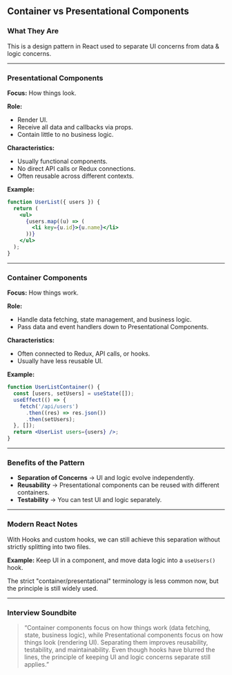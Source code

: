## Container vs Presentational Components

### What They Are

This is a design pattern in React used to separate UI concerns from data & logic concerns.

---

### Presentational Components

**Focus:** How things look.

**Role:**

- Render UI.
- Receive all data and callbacks via props.
- Contain little to no business logic.

**Characteristics:**

- Usually functional components.
- No direct API calls or Redux connections.
- Often reusable across different contexts.

**Example:**

```jsx
function UserList({ users }) {
  return (
    <ul>
      {users.map((u) => (
        <li key={u.id}>{u.name}</li>
      ))}
    </ul>
  );
}
```

---

### Container Components

**Focus:** How things work.

**Role:**

- Handle data fetching, state management, and business logic.
- Pass data and event handlers down to Presentational Components.

**Characteristics:**

- Often connected to Redux, API calls, or hooks.
- Usually have less reusable UI.

**Example:**

```jsx
function UserListContainer() {
  const [users, setUsers] = useState([]);
  useEffect(() => {
    fetch('/api/users')
      .then((res) => res.json())
      .then(setUsers);
  }, []);
  return <UserList users={users} />;
}
```

---

### Benefits of the Pattern

- **Separation of Concerns** → UI and logic evolve independently.
- **Reusability** → Presentational components can be reused with different containers.
- **Testability** → You can test UI and logic separately.

---

### Modern React Notes

With Hooks and custom hooks, we can still achieve this separation without strictly splitting into two files.

**Example:** Keep UI in a component, and move data logic into a `useUsers()` hook.

The strict "container/presentational" terminology is less common now, but the principle is still widely used.

---

### Interview Soundbite

> “Container components focus on how things work (data fetching, state, business logic), while Presentational components focus on how things look (rendering UI). Separating them improves reusability, testability, and maintainability. Even though hooks have blurred the lines, the principle of keeping UI and logic concerns separate still applies.”

